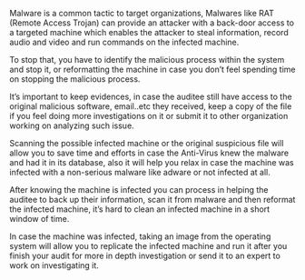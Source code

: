 Malware is a common tactic to target organizations, Malwares like RAT (Remote Access Trojan) can provide an attacker with a back-door access to a targeted machine which enables the attacker to steal information, record audio and video and run commands on the infected machine.

To stop that, you have to identify the malicious process within the system and stop it, or reformatting the machine in case you don’t feel spending time on stopping the malicious process.

It’s important to keep evidences, in case the auditee still have access to the original malicious software, email..etc they received, keep a copy of the file if you feel doing more investigations on it or submit it to other organization working on analyzing such issue.

Scanning the possible infected machine or the original suspicious file will allow you to save time and efforts in case the Anti-Virus knew the malware and had it in its database, also it will help you relax in case the machine was infected with a non-serious malware like adware or not infected at all.

After knowing the machine is infected you can process in helping the auditee to back up their information, scan it from malware and then reformat the infected machine, it’s hard to clean an infected machine in a short window of time.

In case the machine was infected, taking an image from the operating system will allow you to replicate the infected machine and run it after you finish your audit for more in depth investigation or send it to an expert to work on investigating it.